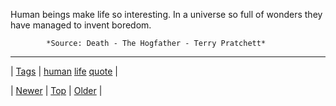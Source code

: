 <!--
title: Human beings make life so interesting. In a universe so full of wonders they have managed to invent boredom.
date: 2020-06-28T15:27:00.105Z
tags: human, life, quote
-->




Human beings make life so interesting. In a universe so full of wonders they have managed to invent boredom.

            *Source: Death - The Hogfather - Terry Pratchett*

<!--BOTTOM-POST-NAVIGATION-->
---

| [Tags](tags.md) | [human](tag-human.md) [life](tag-life.md) [quote](tag-quote.md) |

| [Newer](136058092719.md) | [Top](index.md) | [Older](136176492104.md) |